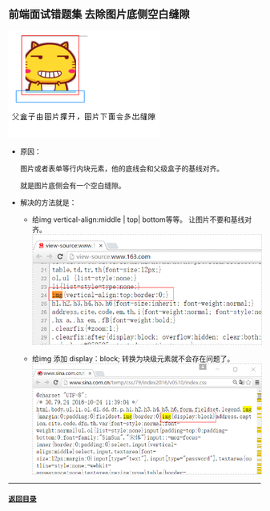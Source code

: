 ## 前端面试错题集 去除图片底侧空白缝隙



<img src="./img/35vertical.png">

- 原因：

  图片或者表单等行内块元素，他的底线会和父级盒子的基线对齐。

  就是图片底侧会有一个空白缝隙。

- 解决的方法就是：  

  - 给img vertical-align:middle | top| bottom等等。  让图片不要和基线对齐。<img src="./img/1633.png"  width="500"  style="border: 1px dashed #ccc;" />

    

  - 给img 添加 display：block; 转换为块级元素就不会存在问题了。<img src="./img/sina1.png" width="500" style="border: 1px dashed #ccc;"/>

---

#### [返回目录](./)



